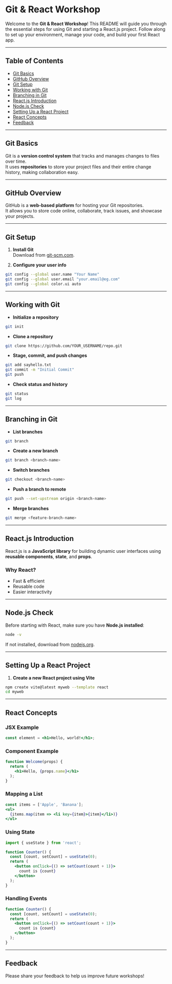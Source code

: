 # Git & React Workshop

Welcome to the **Git & React Workshop**! This README will guide you through the essential steps for using Git and starting a React.js project. Follow along to set up your environment, manage your code, and build your first React app.

---

## Table of Contents
- [Git Basics](#git-basics)
- [GitHub Overview](#github-overview)
- [Git Setup](#git-setup)
- [Working with Git](#working-with-git)
- [Branching in Git](#branching-in-git)
- [React.js Introduction](#reactjs-introduction)
- [Node.js Check](#nodejs-check)
- [Setting Up a React Project](#setting-up-a-react-project)
- [React Concepts](#react-concepts)
- [Feedback](#feedback)

---

## Git Basics
Git is a **version control system** that tracks and manages changes to files over time.  
It uses **repositories** to store your project files and their entire change history, making collaboration easy.

---

## GitHub Overview
GitHub is a **web-based platform** for hosting your Git repositories.  
It allows you to store code online, collaborate, track issues, and showcase your projects.

---

## Git Setup
1. **Install Git**  
   Download from [git-scm.com](https://git-scm.com).

2. **Configure your user info**
```bash
git config --global user.name "Your Name"
git config --global user.email "your.email@eg.com"
git config --global color.ui auto
```

---

## Working with Git
- **Initialize a repository**
```bash
git init
```

- **Clone a repository**
```bash
git clone https://github.com/YOUR_USERNAME/repo.git
```

- **Stage, commit, and push changes**
```bash
git add sayhello.txt
git commit -m "Initial Commit"
git push
```

- **Check status and history**
```bash
git status
git log
```

---

## Branching in Git
- **List branches**
```bash
git branch
```

- **Create a new branch**
```bash
git branch <branch-name>
```

- **Switch branches**
```bash
git checkout <branch-name>
```

- **Push a branch to remote**
```bash
git push --set-upstream origin <branch-name>
```

- **Merge branches**
```bash
git merge <feature-branch-name>
```

---

## React.js Introduction
React.js is a **JavaScript library** for building dynamic user interfaces using **reusable components**, **state**, and **props**.

### Why React?
- Fast & efficient  
- Reusable code  
- Easier interactivity

---

## Node.js Check
Before starting with React, make sure you have **Node.js installed**:
```bash
node -v
```

If not installed, download from [nodejs.org](https://nodejs.org).

---

## Setting Up a React Project
1. **Create a new React project using Vite**
```bash
npm create vite@latest myweb --template react
cd myweb
```

---

## React Concepts

### JSX Example
```jsx
const element = <h1>Hello, world!</h1>;
```

### Component Example
```jsx
function Welcome(props) {
  return (
    <h1>Hello, {props.name}</h1>
  );
}
```

### Mapping a List
```jsx
const items = ['Apple', 'Banana'];
<ul>
  {items.map(item => <li key={item}>{item}</li>)}
</ul>
```

### Using State
```jsx
import { useState } from 'react';

function Counter() {
  const [count, setCount] = useState(0);
  return (
    <button onClick={() => setCount(count + 1)}>
      count is {count}
    </button>
  );
}
```

### Handling Events
```jsx
function Counter() {
  const [count, setCount] = useState(0);
  return (
    <button onClick={() => setCount(count + 1)}>
      count is {count}
    </button>
  );
}
```

---

## Feedback
Please share your feedback to help us improve future workshops!
